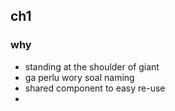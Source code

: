 ## ch1
### why
- standing at the shoulder of giant
- ga perlu wory soal naming
- shared component to easy re-use
- 
